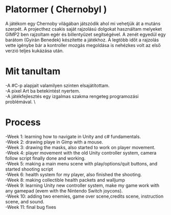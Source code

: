 
# __Platormer ( Chernobyl )__ 

A játékom egy Chernoby világában játszódik ahol mi vehetjük át a mutáns szerpét. A projecthez csakis saját rajzolású dolgokat 
használtam melyeket GIMP2 ben rajzoltam egér és billentyűzet segítségével. A zenét egyedül egy barátom (Gyirán Benedek) 
készítette a játékhoz. A legtöbb időt a rajzolás vette igénybe bár a kontroller mozgás megoldása is nehézkes volt az első verzió teljes kukázása után.

# __Mit tanultam__ 

-A #C-p alapjait valamilyen szinten elsajátítottam.\
-A pixel Art ba betekintést nyertem.\
-A játékfejlesztés egy izgalmas szakma rengeteg programozási problémával. \

# __Process__ 
-Week 1: learning how to navigate in Unity and c# fundamentals. \
-Week 2: drawing playe in Gimp with a mouse. \
-Week 3: drawing the masks, also started to work on player movement.\
-Week 4: player movement with the old Unity controller system, camera follow script finally done and working. \
-Week 5: making a main menu scene with play/options/quit buttons, and started shooting script \
-Week 6: health system for my player, also finished the shooting. \
-Week 8: making collectible health packets and walljump\
-Week 9: learning Unity new controller system, make my game work with any gamepad (evem with the Nintendo Switch joycons). \
-Week 10: adding two enemies, game over scene,credits scene, instruction scene, and sound. \
-Week 11: final bug fixes



